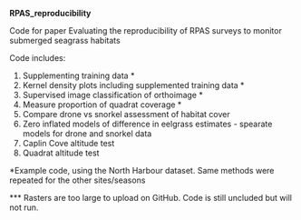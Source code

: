 **RPAS_reproducibility**

Code for paper Evaluating the reproducibility of RPAS surveys to monitor submerged seagrass habitats

Code includes:

1) Supplementing training data *
2) Kernel density plots including supplemented training data *
3) Supervised image classification of orthoimage *
4) Measure proportion of quadrat coverage *
5) Compare drone vs snorkel assessment of habitat cover
6) Zero inflated models of difference in eelgrass estimates - spearate models for drone and snorkel data
7) Caplin Cove altitude test
8) Quadrat altitude test

*Example code, using the North Harbour dataset. Same methods were repeated for the other sites/seasons

*** Rasters are too large to upload on GitHub. Code is still uncluded but will not run.
